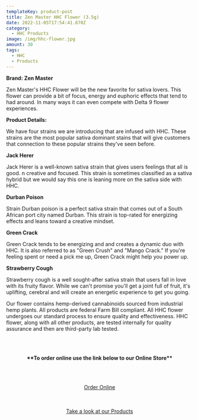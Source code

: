 ```yaml
---
templateKey: product-post
title: Zen Master HHC Flower (3.5g)
date: 2022-11-05T17:54:41.670Z
category:
  - HHC Products
image: /img/hhc-flower.jpg
amount: 30
tags:
  - HHC
  - Products
---
```

**Brand: Zen Master**

Zen Master's HHC Flower will be the new favorite for sativa lovers. This flower can provide a bit of focus, energy and euphoric effects that tend to had around.  In many ways it can even compete with Delta 9 flower experiences.

**Product Details:**

We have four strains we are introducing that are infused with HHC. These strains are the most popular sativa dominant stains that will give customers that connection to these popular strains they've seen before.

**Jack Herer**

Jack Herer is a well-known sativa strain that gives users feelings that all is good.  n creative and focused. This strain is sometimes classified as a sativa hybrid but we would say this one is leaning more on the sativa side with HHC.

**Durban Poison** 

Strain Durban poison is a perfect sativa strain that comes out of a South African port city named Durban. This strain is top-rated for energizing effects and leans toward a creative mindset.

**Green Crack** 

Green Crack tends to be energizing and and creates a dynamic duo with HHC. It is also referred to as "Green Crush" and "Mango Crack." If you're feeling spent or need a pick me up, Green Crack might help you power up.

**Strawberry Cough**

Strawberry cough is a well sought-after sativa strain that users fall in love with its fruity flavor. While we can't promise you'll get a joint full of fruit, it's uplifting, cerebral and will create an energetic experience to get you going.

Our flower contains hemp-derived cannabinoids sourced from industrial hemp plants. All products are federal Farm Bill compliant. All HHC flower undergoes our standard process to ensure quality and effectiveness. HHC flower, along with all other products, are tested internally for quality assurance and then are third-party lab tested.

<br><br>

<Center>

**\*\*To order online use the link below to our Online Store\*\***

<br><br>

<Center><a class="link-view-more-products" target="_blank" href="https://capitalcbd.shop/product/hhc-flower-3-5g/">Order Online</a></

<br><br><br>

<Center><a class="link-view-more-products" target="_blank" href="https://capitalamericanshaman.com/products">Take a look at our Products</a></Center>

<br><br>